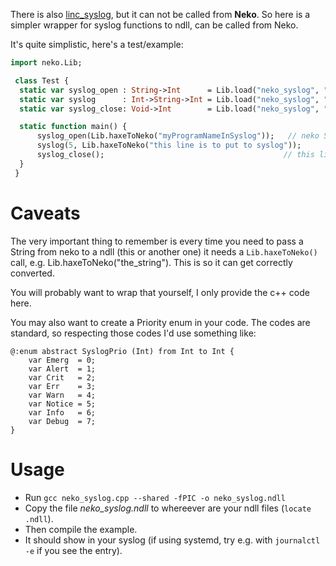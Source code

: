 There is also [linc_syslog](https://github.com/emugel/linc_syslog), but it can not be called from **Neko**.
So here is a simpler wrapper for syslog functions to ndll, can be called from Neko.

It's quite simplistic, here's a test/example:

```haxe
import neko.Lib;

 class Test {
  static var syslog_open : String->Int      = Lib.load("neko_syslog", "nekosyslog_open", 1);
  static var syslog      : Int->String->Int = Lib.load("neko_syslog", "nekosyslog_log",  2);
  static var syslog_close: Void->Int        = Lib.load("neko_syslog", "nekosyslog_close",0);

  static function main() {
      syslog_open(Lib.haxeToNeko("myProgramNameInSyslog"));   // neko Strings are different, so need haxeToNeko
      syslog(5, Lib.haxeToNeko("this line is to put to syslog"));
      syslog_close();                                        // this line is more than optional
  }
 }
```

# Caveats

The very important thing to remember is every time you need to pass
a String from neko to a ndll (this or another one) it needs a `Lib.haxeToNeko()` call,
e.g. Lib.haxeToNeko("the_string"). This is so it can get correctly converted.

You will probably want to wrap that yourself, I only provide the c++ code here.

You may also want to create a Priority enum in your code.
The codes are standard, so respecting those codes I'd use something like:

```
@:enum abstract SyslogPrio (Int) from Int to Int {
    var Emerg  = 0;
    var Alert  = 1;
    var Crit   = 2;
    var Err    = 3;
    var Warn   = 4;
    var Notice = 5;
    var Info   = 6;
    var Debug  = 7;
}
```

# Usage

* Run `gcc neko_syslog.cpp --shared -fPIC -o neko_syslog.ndll`
* Copy the file *neko_syslog.ndll* to whereever are your ndll files (`locate .ndll`).
* Then compile the example.
* It should show in your syslog (if using systemd, try e.g. with `journalctl -e` if you see the entry).
